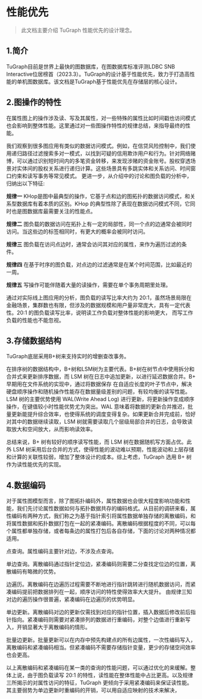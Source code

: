 # 性能优先

> 此文档主要介绍 TuGraph 性能优先的设计理念。

## 1.简介

TuGraph目前是世界上最快的图数据库，在图数据库标准评测LDBC SNB Interactive位居榜首（2023.3）。TuGraph的设计基于性能优先，致力于打造高性能的单机图数据库。该文档是TuGraph基于性能优先在存储层的核心设计。

## 2.图操作的特性

在属性图上的操作涉及读、写及其属性，对一些特殊的属性比如时间戳也访问模式也会影响到整体性能。这里通过对一些图操作特性的规律总结，来指导最终的性能。

我们观察到很多图应用有类似的数据访问模式。例如，在信贷风险控制中，我们使用递归路径过滤搜索多对一模式，以找到可疑的信用欺诈用户和行为。针对网络赌博，可以通过识别短时间内的多笔资金转移，来发现涉赌的资金账号。股权穿透场景对实体间的股权关系进行递归计算。这些场景具有多跳实体和关系访问、时间窗口约束和读写事务等常见模式。
更进一步，从介绍中的讨论和图负载的分析中，归纳出以下特征:

**规律一** KHop是图中最典型的操作，它基于点和边的图拓扑的数据访问模式，和关系型数据库有着本质的区别。KHop 的典型性除了表现在数据访问模式不同，它同时也是图数据库最需要关注的性能点。

**规律二** 图负载的数据访问在拓扑上有一定的局部性，同一个点的边通常会被同时访问。当这些边的标签相同时，有更大的概率会被同时访问。

**规律三** 图负载在访问点边时，通常会访问其对应的属性，来作为遍历过滤的条件。

**规律四** 在基于时序的图负载，对点边的过滤通常是在某个时间范围，比如最近的一周。

**规律五** 写操作可能伴随着大量的读操作，需要在单个事务周期里处理。

通过对实际线上图应用的分析，图负载的读写比率大约为 20:1，虽然场景局限在金融场景，集群数也有限，但涉及的数据规模和用户量非常庞大，具有一定代表性。20:1 的图负载读写比率，说明读工作负载对整体性能的影响更大， 而写工作负载的性能也不能忽视。

## 3.存储数据结构

TuGraph底层采用B+树来支持实时的增删查改事务。

在排序树的数据结构中，B+树和LSM树为主要代表。B+树在树节点中使用拆分和合并式来更新排序数据，而 LSM 树在日志中追加更新，以进行延迟数据合并。B+ 早期用在文件系统的实现中，通过将数据保存 在自适应长度的叶子节点中，解决硬盘顺序操作和随机操作性能存在数据量级差别的问题，有较均衡的读写性能。LSM 树的主要优势使用 WAL(Write Ahead Log) 进行更新，将更新操作变成顺序操作，在键值较小时性能优势尤为突出。WAL 意味着将数据的更新合并推迟，批量更新能提升综合效率，也使得系统的调度变得复杂。如果更新合并完成前，恰好对其中的数据继续读取，LSM 树就需要读取几个层级局部合并的日志，会导致读取放大和空间放大，从而影响读效率。

总结来说，B+ 树有较好的顺序读写性能，而 LSM 树在数据随机写方面占优。此外 LSM 树采用后台合并的方式，使得性能的波动难以预期，性能波动和上层存储和计算的关联性较弱，增加了整体设计的成本。综上考虑，TuGraph 选用 B+ 树作为读性能优先的实现。

## 4.数据编码

对于属性图模型而言，除了图拓扑编码外，属性数据也会很大程度影响功能和性能，我们先讨论属性数据如何与拓扑数据共存的编码格式。从目前的调研来看，属性编码有两种方式，我们称之为基于指针索引将属性数据单独存储的离散编码，和将属性数据和拓扑数据打包在一起的紧凑编码。离散编码根据程度的不同，可以每个属性都单独存储，或者每条边的属性打包后各自存储，下面的讨论对两种情况都适用。

点查询。属性编码主要针对边，不涉及点查询。

单边查询。离散编码通过指针定位边，紧凑编码则需要二分查找定位边的位置，离散编码有略微的优势。

边遍历。离散编码在边遍历过程需要不断地进行指针跳转进行随机数据访问，而紧凑编码提前把数据排列在一起，顺序访问的特性使得效率大大提升。 由规律三知对边的遍历操作很普遍，紧凑编码在边遍历的优势明显。

单边更新。离散编码对边的更新仅需找到对应的指针位置，插入数据后修改前后指针指向。紧凑编码则需要对紧凑排列的数据进行重编码，对整个边值进行重新写入，开销显著大于离散编码的情形。

批量边更新。批量更新可以在内存中预先构建点的所有边属性，一次性编码写入，离散编码和紧凑编码相当。但紧凑编码不需要存储指针变量，更少的存储空间效率也会更高。

以上离散编码和紧凑编码在某一类的查询的性能问题，可以通过优化的来缓解。整体上说，由于图负载读写 20:1 的特性，读性能在整体性能中占比更高。以及规律三所揭示的对属性访问的特征，TuGraph 更倾向于采用紧凑编码来保证读性能。其主要弱势为单边更新时重编码的开销，可以用自适应映射的技术来解决，
